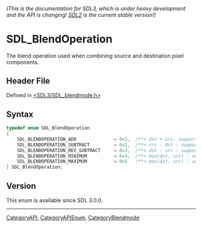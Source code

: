 ###### (This is the documentation for SDL3, which is under heavy development and the API is changing! [SDL2](https://wiki.libsdl.org/SDL2/) is the current stable version!)
# SDL_BlendOperation

The blend operation used when combining source and destination pixel components.

## Header File

Defined in [<SDL3/SDL_blendmode.h>](https://github.com/libsdl-org/SDL/blob/main/include/SDL3/SDL_blendmode.h)

## Syntax

```c
typedef enum SDL_BlendOperation
{
    SDL_BLENDOPERATION_ADD              = 0x1,  /**< dst + src: supported by all renderers */
    SDL_BLENDOPERATION_SUBTRACT         = 0x2,  /**< src - dst : supported by D3D, OpenGL, OpenGLES, and Vulkan */
    SDL_BLENDOPERATION_REV_SUBTRACT     = 0x3,  /**< dst - src : supported by D3D, OpenGL, OpenGLES, and Vulkan */
    SDL_BLENDOPERATION_MINIMUM          = 0x4,  /**< min(dst, src) : supported by D3D, OpenGL, OpenGLES, and Vulkan */
    SDL_BLENDOPERATION_MAXIMUM          = 0x5   /**< max(dst, src) : supported by D3D, OpenGL, OpenGLES, and Vulkan */
} SDL_BlendOperation;
```

## Version

This enum is available since SDL 3.0.0.

----
[CategoryAPI](CategoryAPI), [CategoryAPIEnum](CategoryAPIEnum), [CategoryBlendmode](CategoryBlendmode)

